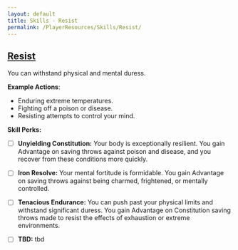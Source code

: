 ```yaml
---
layout: default
title: Skills - Resist
permalink: /PlayerResources/Skills/Resist/
---
```

## [Resist](#Resist)
You can withstand physical and mental duress.

**Example Actions**:
- Enduring extreme temperatures.
- Fighting off a poison or disease.
- Resisting attempts to control your mind.

**Skill Perks:**
- ☐ **Unyielding Constitution:** Your body is exceptionally resilient. You gain Advantage on saving throws against poison and disease, and you recover from these conditions more quickly. 
  
- ☐ **Iron Resolve:** Your mental fortitude is formidable. You gain Advantage on saving throws against being charmed, frightened, or mentally controlled.
  
- ☐ **Tenacious Endurance:** You can push past your physical limits and withstand significant duress. You gain Advantage on Constitution saving throws made to resist the effects of exhaustion or extreme environments.
  
- ☐ **TBD:** tbd